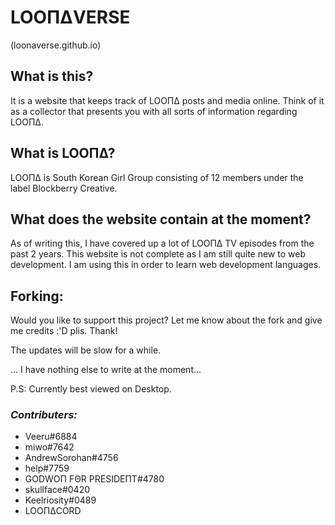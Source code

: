# LOOΠΔVERSE
(loonaverse.github.io)

## What is this?
It is a website that keeps track of LOOΠΔ posts and media online. Think of it as a collector that presents you with all sorts of information regarding LOOΠΔ.

## What is LOOΠΔ?
LOOΠΔ is South Korean Girl Group consisting of 12 members under the label Blockberry Creative.

## What does the website contain at the moment?
As of writing this, I have covered up a lot of LOOΠΔ TV episodes from the past 2 years. This website is not complete as I am still quite new to web development. I am using this in order to learn web development languages.

## Forking:
Would you like to support this project? Let me know about the fork and give me credits :'D plis. Thank!


The updates will be slow for a while. 

...
I have nothing else to write at the moment...

P.S: Currently best viewed on Desktop. 

### _Contributers:_
 - Veeru#6884
 - miwo#7642
 - AndrewSorohan#4756
 - help#7759
 - GODWOΠ FΘR ΡRΕSIDEΠΤ#4780
 - skullface#0420
 - Keelriosity#0489
 - LOOΠΔCORD

